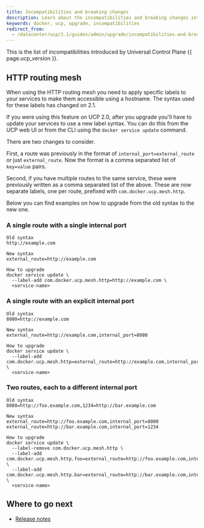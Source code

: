 ```yaml
---
title: Incompatibilities and breaking changes
description: Learn about the incompatibilities and breaking changes introduced by Universal Control Plane version {{ page.ucp_version }}
keywords: docker, ucp, upgrade, incompatibilities
redirect_from:
  - /datacenter/ucp/2.1/guides/admin/upgrade/incompatibilities-and-breaking-changes/
---
```

This is the list of incompatibilities introduced by Universal Control Plane {{ page.ucp_version }}.

## HTTP routing mesh

When using the HTTP routing mesh you need to apply specific labels to your services to make them accessible using a hostname. The syntax used for these labels has changed on 2.1.

If you were using this feature on UCP 2.0, after you upgrade you'll have to update your services to use a new label syntax. You can do this from the UCP web UI or from the CLI using the `docker service update` command.

There are two changes to consider.

First, a route was previously in the format of `internal_port=external_route` or just `external_route`. Now the format is a comma separated list of `key=value` pairs.

Second, if you have multiple routes to the same service, these were previously written as a comma separated list of the above. These are now separate labels, one per route, prefixed with `com.docker.ucp.mesh.http`.

Below you can find examples on how to upgrade from the old syntax to the new one.

### A single route with a single internal port

```none
Old syntax
http://example.com

New syntax
external_route=http://example.com

How to upgrade
docker service update \
  --label-add com.docker.ucp.mesh.http=http://example.com \
  <service-name>
```

### A single route with an explicit internal port

```none
Old syntax
8080=http://example.com

New syntax
external_route=http://example.com,internal_port=8080

How to upgrade
docker service update \
  --label-add com.docker.ucp.mesh.http=external_route=http://example.com,internal_port=8080 \
  <service-name>
```

### Two routes, each to a different internal port

```none
Old syntax
8080=http://foo.example.com,1234=http://bar.example.com

New syntax
external_route=http://foo.example.com,internal_port=8080
external_route=http://bar.example.com,internal_port=1234

How to upgrade
docker service update \
  --label-remove com.docker.ucp.mesh.http \
  --label-add com.docker.ucp.mesh.http.foo=external_route=http://foo.example.com,internal_port=8080 \
  --label-add com.docker.ucp.mesh.http.bar=external_route=http://bar.example.com,internal_port=1234 \
  <service-name>
```

## Where to go next

- [Release notes](index.md)